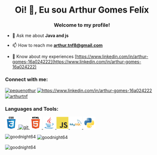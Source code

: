 <h1 align="center">Oi! 👋, Eu sou Arthur Gomes Felíx</h1>
<h3 align="center">Welcome to my profile!</h3>

- 💬 Ask me about **Java and js**

- 📫 How to reach me **arthur.tnf8@gmail.com**

- 📄 Know about my experiences [https://www.linkedin.com/in/arthur-gomes-16a024222](https://www.linkedin.com/in/arthur-gomes-16a024222)

<h3 align="left">Connect with me:</h3>
<p align="left">
<a href="https://twitter.com/pequenothur" target="blank"><img align="center" src="https://raw.githubusercontent.com/rahuldkjain/github-profile-readme-generator/master/src/images/icons/Social/twitter.svg" alt="pequenothur" height="30" width="40" /></a>
<a href="https://linkedin.com/in/https://www.linkedin.com/in/arthur-gomes-16a024222" target="blank"><img align="center" src="https://raw.githubusercontent.com/rahuldkjain/github-profile-readme-generator/master/src/images/icons/Social/linked-in-alt.svg" alt="https://www.linkedin.com/in/arthur-gomes-16a024222" height="30" width="40" /></a>
<a href="https://instagram.com/arthurtnf" target="blank"><img align="center" src="https://raw.githubusercontent.com/rahuldkjain/github-profile-readme-generator/master/src/images/icons/Social/instagram.svg" alt="arthurtnf" height="30" width="40" /></a>
</p>

<h3 align="left">Languages and Tools:</h3>
<p align="left"> <a href="https://www.w3schools.com/css/" target="_blank" rel="noreferrer"> <img src="https://raw.githubusercontent.com/devicons/devicon/master/icons/css3/css3-original-wordmark.svg" alt="css3" width="40" height="40"/> </a> <a href="https://git-scm.com/" target="_blank" rel="noreferrer"> <img src="https://www.vectorlogo.zone/logos/git-scm/git-scm-icon.svg" alt="git" width="40" height="40"/> </a> <a href="https://www.w3.org/html/" target="_blank" rel="noreferrer"> <img src="https://raw.githubusercontent.com/devicons/devicon/master/icons/html5/html5-original-wordmark.svg" alt="html5" width="40" height="40"/> </a> <a href="https://www.java.com" target="_blank" rel="noreferrer"> <img src="https://raw.githubusercontent.com/devicons/devicon/master/icons/java/java-original.svg" alt="java" width="40" height="40"/> </a> <a href="https://developer.mozilla.org/en-US/docs/Web/JavaScript" target="_blank" rel="noreferrer"> <img src="https://raw.githubusercontent.com/devicons/devicon/master/icons/javascript/javascript-original.svg" alt="javascript" width="40" height="40"/> </a> <a href="https://www.mysql.com/" target="_blank" rel="noreferrer"> <img src="https://raw.githubusercontent.com/devicons/devicon/master/icons/mysql/mysql-original-wordmark.svg" alt="mysql" width="40" height="40"/> </a> <a href="https://www.python.org" target="_blank" rel="noreferrer"> <img src="https://raw.githubusercontent.com/devicons/devicon/master/icons/python/python-original.svg" alt="python" width="40" height="40"/> </a> </p>

<p><img align="left" src="https://github-readme-stats.vercel.app/api/top-langs?username=goodnight64&show_icons=true&theme=dark&locale=en&layout=compact" alt="goodnight64" /></p>

<p>&nbsp;<img align="center" src="https://github-readme-stats.vercel.app/api?username=goodnight64&show_icons=true&theme=dark&locale=en" alt="goodnight64" /></p>

<p><img align="center" src="https://github-readme-streak-stats.herokuapp.com/?user=goodnight64&theme=dark" alt="goodnight64" /></p>
